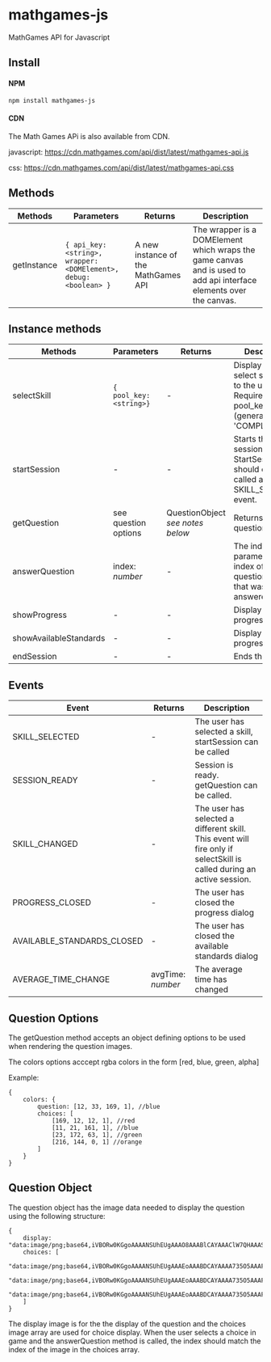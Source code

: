 # mathgames-js

MathGames API for Javascript

## Install

#### NPM

```
npm install mathgames-js
```

#### CDN		

The Math Games APi is also available from CDN.				

javascript: https://cdn.mathgames.com/api/dist/latest/mathgames-api.js

css: https://cdn.mathgames.com/api/dist/latest/mathgames-api.css

## Methods

Methods | Parameters | Returns | Description
---|---|---|---
getInstance | ```{ api_key: <string>, wrapper: <DOMElement>, debug: <boolean> }``` |  A new instance of the MathGames API | The wrapper is a DOMElement which wraps the game canvas and is used to add api interface elements over the canvas. |

## Instance methods

Methods | Parameters | Returns | Description
---|---|---|---
selectSkill    |```{ pool_key: <string>}```| -| Display the select skill dialog to the user. Requires a pool_key (generally 'COMPLETE').
startSession   | - | - | Starts the session. StartSession should only be called after the SKILL_SELECTED event.
getQuestion    | see question options | QuestionObject *see notes below* | Returns a new question.
answerQuestion | index: *number*| -| The index parameter is the index of the question choice that was answered
showProgress   | -| - | Display the progress dialog
showAvailableStandards   | -| - | Display the progress dialog
endSession     | -| - | Ends the session.

## Events

Event | Returns | Description
---|---|---
SKILL_SELECTED|-| The user has selected a skill, startSession can be called
SESSION_READY|-|Session is ready.  getQuestion can be called.
SKILL_CHANGED|-|The user has selected a different skill.  This event will fire only if selectSkill is called during an active session.
PROGRESS_CLOSED|-|The user has closed the progress dialog
AVAILABLE_STANDARDS_CLOSED|-|The user has closed the available standards dialog
AVERAGE_TIME_CHANGE|avgTime: *number* |The average time has changed

## Question Options

The getQuestion method accepts an object defining options to be used when rendering the question images.

The colors options acccept rgba colors in the form [red, blue, green, alpha]

Example:

```
{
    colors: {
        question: [12, 33, 169, 1], //blue
        choices: [
            [169, 12, 12, 1], //red
            [11, 21, 161, 1], //blue
            [23, 172, 63, 1], //green
            [216, 144, 0, 1] //orange
        ]
    }
}
```


## Question Object

The question object has the image data needed to display the question using the following structure:

```
{
    display: "data:image/png;base64,iVBORw0KGgoAAAANSUhEUgAAAO8AAABlCAYAAAClW7QHAAASbElEQVR4Xu2de...",
    choices: [
        "data:image/png;base64,iVBORw0KGgoAAAANSUhEUgAAAEoAAABDCAYAAAA735O5AAAF50lEQVR4Xu1b633bRgwHKM...",
        "data:image/png;base64,iVBORw0KGgoAAAANSUhEUgAAAEoAAABDCAYAAAA735O5AAAFTklEQVR4Xu2b33nbNhDA7y...",
        "data:image/png;base64,iVBORw0KGgoAAAANSUhEUgAAAEoAAABDCAYAAAA735O5AAAFDklEQVR4Xu2b0XnbOAzHAV..."
    ]
}
```

The display image is for the the display of the question and the choices image array are used for choice display.  When the user selects a choice in game and the answerQuestion method is called, the index should match the index of the image in the choices array.
